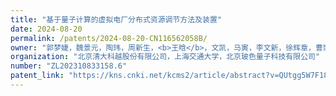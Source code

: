 ```yaml
---
title: "基于量子计算的虚拟电厂分布式资源调节方法及装置"
date: 2024-08-20
permalink: /patents/2024-08-20-CN116562058B/
owner: "郭梦婕，魏景元，陶玮，周新生，<b>王晗</b>，文凯，马寅，李文新，徐辉章，曹崇育"
organization: "北京清大科越股份有限公司，上海交通大学，北京玻色量子科技有限公司"
number: "ZL202310833158.6"
patent_link: "https://kns.cnki.net/kcms2/article/abstract?v=QUtgg5W7F18wnQKJyf2dBFKh7KnbE6F6uNw5K8HYZLiJkzgKNBagljwPKCSeqKInE0TAE8VTVBjSzoKJjsYIKTkQKs5sWRnvDkGmSI4L-ljJ8cQkNDqsyVyBk8KipPyMVOgTgnx-BP2iAGgAHw_l9kgu05S-dcxqsCBkxxxA3LFBCt1VcM6NiA==&uniplatform=NZKPT&language=CHS"
---
```

